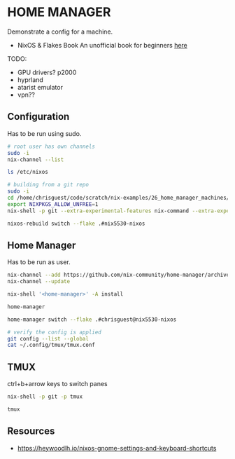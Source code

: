 # HOME MANAGER

Demonstrate a config for a machine.  

* NixOS & Flakes Book An unofficial book for beginners [here](https://nixos-and-flakes.thiscute.world/)

TODO:

* GPU drivers?  p2000
* hyprland
* atarist emulator
* vpn??

## Configuration

Has to be run using sudo.

```sh
# root user has own channels
sudo -i
nix-channel --list

ls /etc/nixos

# building from a git repo
sudo -i
cd /home/chrisguest/code/scratch/nix-examples/26_home_manager_machines/nix5530
export NIXPKGS_ALLOW_UNFREE=1
nix-shell -p git --extra-experimental-features nix-command --extra-experimental-features flakes

nixos-rebuild switch --flake .#nix5530-nixos
```

## Home Manager

Has to be run as user.  

```sh
nix-channel --add https://github.com/nix-community/home-manager/archive/release-24.05.tar.gz home-manager
nix-channel --update

nix-shell '<home-manager>' -A install

home-manager

home-manager switch --flake .#chrisguest@nix5530-nixos

# verify the config is applied
git config --list --global
cat ~/.config/tmux/tmux.conf
```

## TMUX

ctrl+b+arrow keys to switch panes

```sh
nix-shell -p git -p tmux

tmux 
```

## Resources

* https://heywoodlh.io/nixos-gnome-settings-and-keyboard-shortcuts
